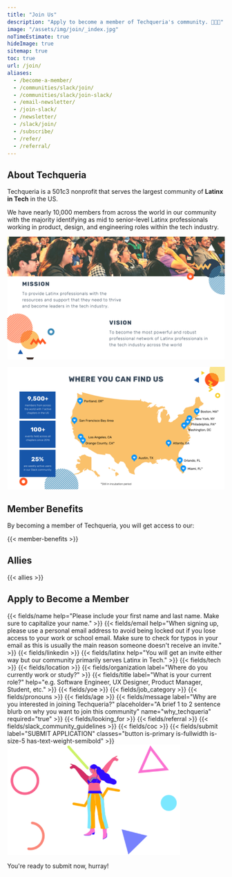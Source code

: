 ```yaml
---
title: "Join Us"
description: "Apply to become a member of Techqueria's community. 🌮➕➕"
image: "/assets/img/join/_index.jpg"
noTimeEstimate: true
hideImage: true
sitemap: true
toc: true
url: /join/
aliases:
  - /become-a-member/
  - /communities/slack/join/
  - /communities/slack/join-slack/
  - /email-newsletter/
  - /join-slack/
  - /newsletter/
  - /slack/join/
  - /subscribe/
  - /refer/
  - /referral/
---
```


## About Techqueria

Techqueria is a 501c3 nonprofit that serves the largest community of **Latinx in Tech** in the US.

We have nearly 10,000 members from across the world in our community with the majority identifying as mid to senior-level Latinx professionals working in product, design, and engineering roles within the tech industry.

![Techqueria Mission/Vision 2020](/assets/img/about/deck/mission.png)

![Techqueria Membership 2020](/assets/img/about/deck/members.png)

## Member Benefits

By becoming a member of Techqueria, you will get access to our:

{{< member-benefits >}}

## Allies

{{< allies >}}

## Apply to Become a Member

<form name="Become a Member" method="POST" data-netlify-recaptcha="true" data-netlify="true" action="/success/member/" class="form--centered mt-2 no-ids" id="form_become_a_member">
  <input type="hidden" aria-label="Subject" name="_subject" value="Techqueria - Become a Member">
  {{< fields/name help="Please include your first name and last name. Make sure to capitalize your name." >}}
  {{< fields/email help="When signing up, please use a personal email address to avoid being locked out if you lose access to your work or school email. Make sure to check for typos in your email as this is usually the main reason someone doesn't receive an invite." >}}
  {{< fields/linkedin >}}
  {{< fields/latinx help="You will get an invite either way but our community primarily serves Latinx in Tech." >}}
  {{< fields/tech >}}
  {{< fields/location >}}
  {{< fields/organization label="Where do you currently work or study?" >}}
  {{< fields/title label="What is your current role?" help="e.g. Software Engineer, UX Designer, Product Manager, Student, etc." >}}
  {{< fields/yoe >}}
  {{< fields/job_category >}}
  {{< fields/pronouns >}}
  {{< fields/age >}}
  {{< fields/message label="Why are you interested in joining Techqueria?" placeholder="A brief 1 to 2 sentence blurb on why you want to join this community" name="why_techqueria" required="true" >}}
  {{< fields/looking_for >}}
  {{< fields/referral >}}
  {{< fields/slack_community_guidelines >}}
  {{< fields/coc >}}
  {{< fields/submit label="SUBMIT APPLICATION" classes="button is-primary  is-fullwidth is-size-5 has-text-weight-semibold" >}}
</form>
<script src="/assets/js/join.js"></script>

<div class="u-text--centered">
  <img src="/assets/img/join/success.png" alt="Techqueria Hurray" class="mt-2 mb-2 u-box-shadow--none" width="400">
  <p>You're ready to submit now, hurray!</p>
</div>
